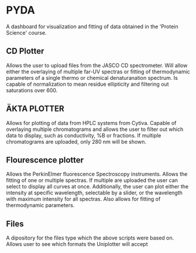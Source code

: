 # PYDA
A dashboard for visualization and fitting of data obtained in the 'Protein Science' course.

## CD Plotter
Allows the user to upload files from the JASCO CD spectrometer. 
Will allow either the overlaying of multiple far-UV spectras or fitting of thermodynamic parameters of a single thermo or chemical denaturanation spectrum.
Is capable of normalization to mean residue ellipticity and filtering out saturations over 600.

## ÄKTA PLOTTER
Allows for plotting of data from HPLC systems from Cytiva. 
Capable of overlaying multiple chromatograms and allows the user to filter out which data to display, such as conductivity, %B or fractions.
If multiple chromatograms are uploaded, only 280 nm will be shown.

## Flourescence plotter
Allows the PerkinElmer fluorescence Spectroscopy instruments.
Allows the fitting of one or multiple spectras.
If multiple are uploaded the user can select to display all curves at once. Additionally, the user can plot either the intensity at specific wavelength, selectable by a slider, or the wavelength with maximum intensity for all spectras.
Also allows for fitting of thermodynamic parameters.

## Files
A dipository for the files type which the above scripts were based on. Allows user to see which formats the Uniplotter will accept


